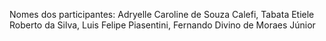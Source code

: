 Nomes dos participantes: 
Adryelle Caroline de Souza Calefi, Tabata Etiele Roberto da Silva, Luis Felipe Piasentini, Fernando Divino de Moraes Júnior
